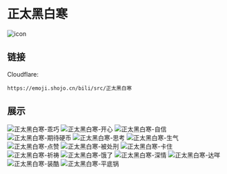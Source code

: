# 正太黑白寒
![icon](https://emoji.shojo.cn/bili/src/正太黑白寒/icon.png)
## 链接
Cloudflare:
```
https://emoji.shojo.cn/bili/src/正太黑白寒
```
## 展示
![正太黑白寒-乖巧](https://emoji.shojo.cn/bili/src/正太黑白寒/正太黑白寒-乖巧.png)
![正太黑白寒-开心](https://emoji.shojo.cn/bili/src/正太黑白寒/正太黑白寒-开心.png)
![正太黑白寒-自信](https://emoji.shojo.cn/bili/src/正太黑白寒/正太黑白寒-自信.png)
![正太黑白寒-期待硬币](https://emoji.shojo.cn/bili/src/正太黑白寒/正太黑白寒-期待硬币.png)
![正太黑白寒-思考](https://emoji.shojo.cn/bili/src/正太黑白寒/正太黑白寒-思考.png)
![正太黑白寒-生气](https://emoji.shojo.cn/bili/src/正太黑白寒/正太黑白寒-生气.png)
![正太黑白寒-点赞](https://emoji.shojo.cn/bili/src/正太黑白寒/正太黑白寒-点赞.png)
![正太黑白寒-被处刑](https://emoji.shojo.cn/bili/src/正太黑白寒/正太黑白寒-被处刑.png)
![正太黑白寒-卡住](https://emoji.shojo.cn/bili/src/正太黑白寒/正太黑白寒-卡住.png)
![正太黑白寒-祈祷](https://emoji.shojo.cn/bili/src/正太黑白寒/正太黑白寒-祈祷.png)
![正太黑白寒-饿了](https://emoji.shojo.cn/bili/src/正太黑白寒/正太黑白寒-饿了.png)
![正太黑白寒-深情](https://emoji.shojo.cn/bili/src/正太黑白寒/正太黑白寒-深情.png)
![正太黑白寒-达咩](https://emoji.shojo.cn/bili/src/正太黑白寒/正太黑白寒-达咩.png)
![正太黑白寒-装酷](https://emoji.shojo.cn/bili/src/正太黑白寒/正太黑白寒-装酷.png)
![正太黑白寒-平底锅](https://emoji.shojo.cn/bili/src/正太黑白寒/正太黑白寒-平底锅.png)
